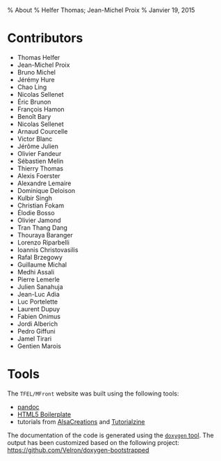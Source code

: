 % About
% Helfer Thomas; Jean-Michel Proix
% Janvier 19, 2015

# Contributors

- Thomas Helfer
- Jean-Michel Proix
- Bruno Michel
- Jérémy Hure
- Chao Ling
- Nicolas Sellenet
- Éric Brunon
- François Hamon
- Benoît Bary
- Nicolas Sellenet
- Arnaud Courcelle
- Victor Blanc
- Jérôme Julien
- Olivier Fandeur
- Sébastien Melin
- Thierry Thomas
- Alexis Foerster
- Alexandre Lemaire
- Dominique Deloison
- Kulbir Singh
- Christian Fokam
- Élodie Bosso
- Olivier Jamond
- Tran Thang Dang
- Thouraya Baranger
- Lorenzo Riparbelli
- Ioannis Christovasilis
- Rafal Brzegowy
- Guillaume Michal
- Medhi Assali
- Pierre Lemerle
- Julien Sanahuja
- Jean-Luc Adia
- Luc Portelette
- Laurent Dupuy
- Fabien Onimus
- Jordi Alberich
- Pedro Giffuni
- Jamel Tirari
- Gentien Marois

# Tools

The `TFEL/MFront` website was built using the following tools:

- [pandoc](http://johnmacfarlane.net/pandoc/index.html)
- [HTML5 Boilerplate](http://html5boilerplate.com)
- tutorials from [AlsaCreations](http://www.alsacreations.com) and
  [Tutorialzine](http://tutorialzine.com)

The documentation of the code is generated using the
[`doxygen` tool](http://www.doxygen.org/). The output has been
customized based on the following project:
<https://github.com/Velron/doxygen-bootstrapped>

<!-- Local IspellDict: english -->

